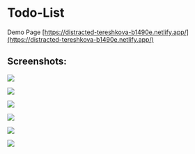 # Todo-List

Demo Page [https://distracted-tereshkova-b1490e.netlify.app/](https://distracted-tereshkova-b1490e.netlify.app/)

## Screenshots:
![](img/img-1.png)

![](img/img-2.png)

![](img/img-3.png)

![](img/img-4.png)

![](img/img-5.png)

![](img/img-6.png)
